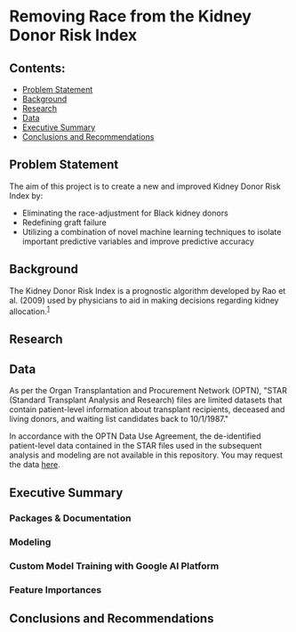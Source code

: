 # Removing Race from the Kidney Donor Risk Index

 ## Contents:

- [Problem Statement](#Problem-Statement)  
- [Background](#Background)
- [Research](#Research)
- [Data](#Data)
- [Executive Summary](#Executive-Summary)
- [Conclusions and Recommendations](#Conclusions-and-Recommendations)



## Problem Statement

The aim of this project is to create a new and improved Kidney Donor Risk Index by:
 - Eliminating the race-adjustment for Black kidney donors
 - Redefining graft failure
 - Utilizing a combination of novel machine learning techniques to isolate important predictive variables and improve predictive accuracy



## Background
The Kidney Donor Risk Index is a prognostic algorithm developed by Rao et al. (2009) used by physicians to aid in making decisions regarding kidney allocation.<sup>[1](https://journals.lww.com/transplantjournal/Fulltext/2009/07270/A_Comprehensive_Risk_Quantification_Score_for.13.aspx)</sup> 




## Research



## Data

As per the Organ Transplantation and Procurement Network (OPTN), "STAR (Standard Transplant Analysis and Research) files are limited datasets that contain patient-level information about transplant recipients, deceased and living donors, and waiting list candidates back to 10/1/1987." 

In accordance with the OPTN Data Use Agreement, the de-identified patient-level data contained in the STAR files used in the subsequent analysis and modeling are not available in this repository. You may request the data [here](https://optn.transplant.hrsa.gov/data/request-data/data-request-instructions/).






## Executive Summary

### Packages & Documentation

### Modeling


### Custom Model Training with Google AI Platform


### Feature Importances






## Conclusions and Recommendations
